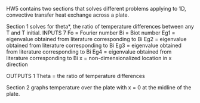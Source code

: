 HW5 contains two sections that solves different problems applying to 1D, convective transfer heat exchange across a plate.


Section 1 solves for theta*, the ratio of temperature differences between any T and T initial. 
  INPUTS 7
    Fo = Fourier number
    Bi = Biot number
    Eg1 = eigenvalue obtained from literature corresponding to Bi
    Eg2 = eigenvalue obtained from literature corresponding to Bi
    Eg3 = eigenvalue obtained from literature corresponding to Bi
    Eg4 = eigenvalue obtained from literature corresponding to Bi
    x = non-dimensionalized location in x direction
    
  OUTPUTS 1 
  Theta = the ratio of temperature differences
  
  Section 2 graphs temperature over the plate with x = 0 at the midline of the plate. 
